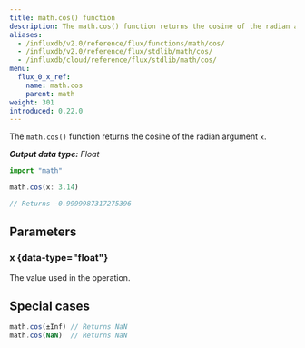 ```yaml
---
title: math.cos() function
description: The math.cos() function returns the cosine of the radian argument `x`.
aliases:
  - /influxdb/v2.0/reference/flux/functions/math/cos/
  - /influxdb/v2.0/reference/flux/stdlib/math/cos/
  - /influxdb/cloud/reference/flux/stdlib/math/cos/
menu:
  flux_0_x_ref:
    name: math.cos
    parent: math
weight: 301
introduced: 0.22.0
---
```


The `math.cos()` function returns the cosine of the radian argument `x`.

_**Output data type:** Float_

```js
import "math"

math.cos(x: 3.14)

// Returns -0.9999987317275396
```

## Parameters

### x {data-type="float"}
The value used in the operation.

## Special cases
```js
math.cos(±Inf) // Returns NaN
math.cos(NaN)  // Returns NaN
```
